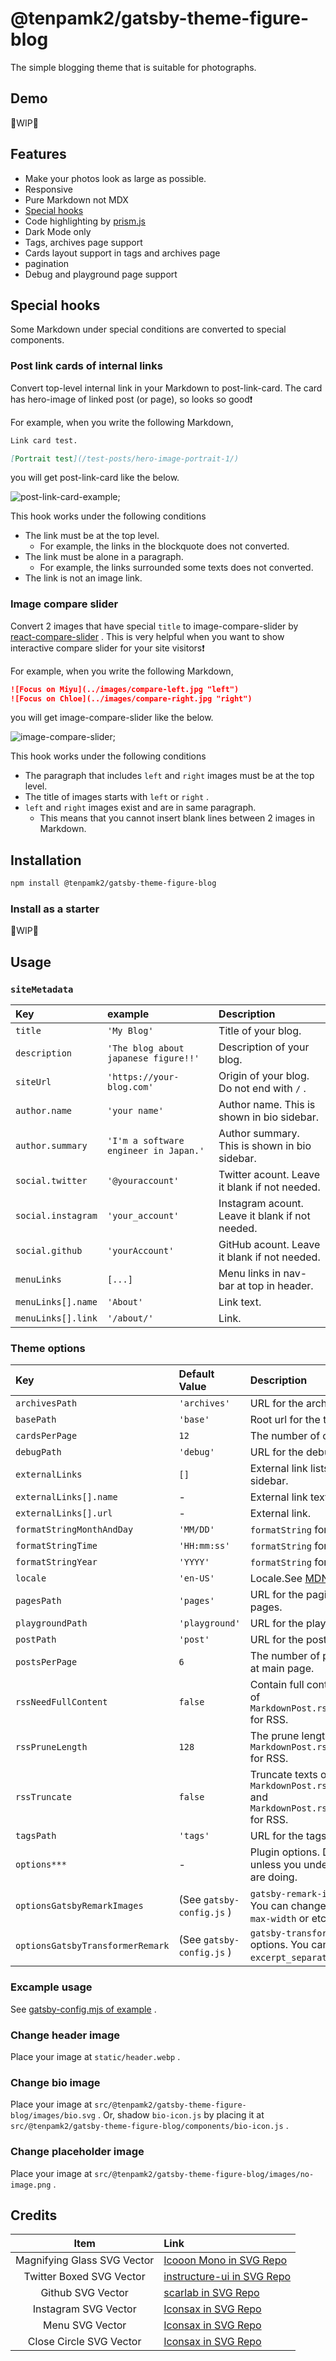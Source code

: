 # @tenpamk2/gatsby-theme-figure-blog

The simple blogging theme that is suitable for photographs.

## Demo

🚧WIP🚧

## Features

- Make your photos look as large as possible.
- Responsive
- Pure Markdown not MDX
- [Special hooks](#special-hooks)
- Code highlighting by [prism.js](https://prismjs.com/)
- Dark Mode only
- Tags, archives page support
- Cards layout support in tags and archives page
- pagination
- Debug and playground page support

## Special hooks

Some Markdown under special conditions are converted to special components.

### Post link cards of internal links

Convert top-level internal link in your Markdown to post-link-card.
The card has hero-image of linked post (or page), so looks so good❗

For example, when you write the following Markdown,

```md
Link card test.

[Portrait test](/test-posts/hero-image-portrait-1/)
```

you will get post-link-card like the below.

![post-link-card-example](./images/post-link-card.png);

This hook works under the following conditions

- The link must be at the top level.
  - For example, the links in the blockquote does not converted.
- The link must be alone in a paragraph.
  - For example, the links surrounded some texts does not converted.
- The link is not an image link.

### Image compare slider

Convert 2 images that have special `title` to image-compare-slider
by [react-compare-slider](https://github.com/nerdyman/react-compare-slider) .
This is very helpful when you want to show interactive compare slider for your site visitors❗

For example, when you write the following Markdown,

```md
![Focus on Miyu](../images/compare-left.jpg "left")
![Focus on Chloe](../images/compare-right.jpg "right")
```

you will get image-compare-slider like the below.

![image-compare-slider](./images/image-compare-slider.png);

This hook works under the following conditions

- The paragraph that includes `left` and `right` images must be at the top level.
- The title of images starts with `left` or `right` .
- `left` and `right` images exist and are in same paragraph.
  - This means that you cannot insert blank lines between 2 images in Markdown.

## Installation

```sh
npm install @tenpamk2/gatsby-theme-figure-blog
```

### Install as a starter

🚧WIP🚧

## Usage

### `siteMetadata`

| Key                | example                               | Description                                     |
| :----------------- | :------------------------------------ | :---------------------------------------------- |
| `title`            | `'My Blog'`                           | Title of your blog.                             |
| `description`      | `'The blog about japanese figure!!'`  | Description of your blog.                       |
| `siteUrl`          | `'https://your-blog.com'`             | Origin of your blog. Do not end with `/` .      |
| `author.name`      | `'your name'`                         | Author name. This is shown in bio sidebar.      |
| `author.summary`   | `'I'm a software engineer in Japan.'` | Author summary. This is shown in bio sidebar.   |
| `social.twitter`   | `'@youraccount'`                      | Twitter acount. Leave it blank if not needed.   |
| `social.instagram` | `'your_account'`                      | Instagram acount. Leave it blank if not needed. |
| `social.github`    | `'yourAccount'`                       | GitHub acount. Leave it blank if not needed.    |
| `menuLinks`        | `[...]`                               | Menu links in nav-bar at top in header.         |
| `menuLinks[].name` | `'About'`                             | Link text.                                      |
| `menuLinks[].link` | `'/about/'`                           | Link.                                           |

### Theme options

| Key                              | Default Value             | Description                                                                                                   |
| :------------------------------- | :------------------------ | :------------------------------------------------------------------------------------------------------------ |
| `archivesPath`                   | `'archives'`              | URL for the archives pages.                                                                                   |
| `basePath`                       | `'base'`                  | Root url for the theme.                                                                                       |
| `cardsPerPage`                   | `12`                      | The number of cards in 1 page.                                                                                |
| `debugPath`                      | `'debug'`                 | URL for the debug page.                                                                                       |
| `externalLinks`                  | `[]`                      | External link lists info for sidebar.                                                                         |
| `externalLinks[].name`           | -                         | External link text.                                                                                           |
| `externalLinks[].url`            | -                         | External link.                                                                                                |
| `formatStringMonthAndDay`        | `'MM/DD'`                 | `formatString` for month and day.                                                                             |
| `formatStringTime`               | `'HH:mm:ss'`              | `formatString` for time.                                                                                      |
| `formatStringYear`               | `'YYYY'`                  | `formatString` for year.                                                                                      |
| `locale`                         | `'en-US'`                 | Locale.See [MDN](https://developer.mozilla.org/ja/docs/Web/JavaScript/Reference/Global_Objects/Intl/Locale) . |
| `pagesPath`                      | `'pages'`                 | URL for the pagination after 2nd pages.                                                                       |
| `playgroundPath`                 | `'playground'`            | URL for the playground page.                                                                                  |
| `postPath`                       | `'post'`                  | URL for the post page.                                                                                        |
| `postsPerPage`                   | `6`                       | The number of posts in 1 page at main page.                                                                   |
| `rssNeedFullContent`             | `false`                   | Contain full content into the field of `MarkdownPost.rssContentEncoded` for RSS.                              |
| `rssPruneLength`                 | `128`                     | The prune length of the field of `MarkdownPost.rssDescription` for RSS.                                       |
| `rssTruncate`                    | `false`                   | Truncate texts of the field of `MarkdownPost.rssContentEncoded` and `MarkdownPost.rssDescription` for RSS.    |
| `tagsPath`                       | `'tags'`                  | URL for the tags page.                                                                                        |
| `options***`                     | -                         | Plugin options. Do not set unless you understand what you are doing.                                          |
| `optionsGatsbyRemarkImages`      | (See `gatsby-config.js` ) | `gatsby-remark-images` options. You can change image quality , `max-width` or etcetc.                         |
| `optionsGatsbyTransformerRemark` | (See `gatsby-config.js` ) | `gatsby-transformer-remark` options. You can change `excerpt_separator` .                                     |

### Excample usage

See [gatsby-config.mjs of example](https://github.com/tenpaMk2/gatsby-theme-figure-blog/blob/main/example/gatsby-config.mjs) .

### Change header image

Place your image at `static/header.webp` .

### Change bio image

Place your image at `src/@tenpamk2/gatsby-theme-figure-blog/images/bio.svg` .
Or, shadow `bio-icon.js` by placing it at `src/@tenpamk2/gatsby-theme-figure-blog/components/bio-icon.js` .

### Change placeholder image

Place your image at `src/@tenpamk2/gatsby-theme-figure-blog/images/no-image.png` .

## Credits

|            Item             | Link                                                                           |
| :-------------------------: | :----------------------------------------------------------------------------- |
| Magnifying Glass SVG Vector | [Icooon Mono in SVG Repo](https://www.svgrepo.com/svg/479944/magnifying-glass) |
|  Twitter Boxed SVG Vector   | [instructure-ui in SVG Repo](https://www.svgrepo.com/svg/501411/twitter-boxed) |
|      Github SVG Vector      | [scarlab in SVG Repo](https://www.svgrepo.com/svg/508076/github)               |
|    Instagram SVG Vector     | [Iconsax in SVG Repo](https://www.svgrepo.com/svg/497210/instagram)            |
|       Menu SVG Vector       | [Iconsax in SVG Repo](https://www.svgrepo.com/svg/497274/menu)                 |
|   Close Circle SVG Vector   | [Iconsax in SVG Repo](https://www.svgrepo.com/svg/496952/close-circle)         |

